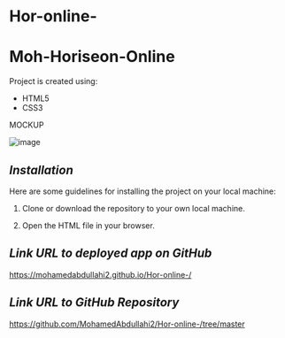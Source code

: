 # Hor-online-

# Moh-Horiseon-Online



Project is created using:
* HTML5
* CSS3


MOCKUP

![image](https://user-images.githubusercontent.com/118404373/203883898-2f7b3a96-dd4b-408c-9925-db4c1ff14c7c.png)










## **_Installation_**
Here are some guidelines for installing the project on your local machine:

1. Clone or download the repository to your own local machine.

2. Open the HTML file in your browser.

## **_Link URL to deployed app on GitHub_**

https://mohamedabdullahi2.github.io/Hor-online-/

## **_Link URL to GitHub Repository_**

https://github.com/MohamedAbdullahi2/Hor-online-/tree/master

